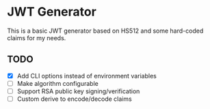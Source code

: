 # JWT Generator

This is a basic JWT generator based on HS512 and some hard-coded claims for my
needs.


## TODO

- [x] Add CLI options instead of environment variables
- [ ] Make algorithm configurable
- [ ] Support RSA public key signing/verification
- [ ] Custom derive to encode/decode claims
